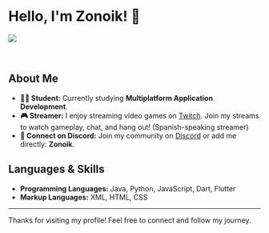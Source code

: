 # Hello, I'm Zonoik! 👋

<p><img align="center" src="https://github-readme-stats.vercel.app/api/top-langs?username=Zonoik09&locale=en&hide_title=false&layout=compact&card_width=350&langs_count=6&theme=dracula&hide_border=false%22%20height=%222000%22%20alt=%22languages%20graph%22" /></p><br>

## About Me

- **👨‍🎓 Student:** Currently studying **Multiplatform Application Development**.
- **🎮 Streamer:** I enjoy streaming video games on [Twitch](https://twitch.tv/Zonoikk). Join my streams to watch gameplay, chat, and hang out! (Spanish-speaking streamer)
- **💬 Connect on Discord:** Join my community on [Discord](https://discord.gg/92PTubANWx) or add me directly: **Zonoik**.

## Languages & Skills

- **Programming Languages:** Java, Python, JavaScript, Dart, Flutter
- **Markup Languages:** XML, HTML, CSS

---

Thanks for visiting my profile! Feel free to connect and follow my journey.
